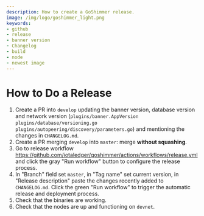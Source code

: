 ```yaml
---
description: How to create a GoShimmer release.  
image: /img/logo/goshimmer_light.png
keywords:
- github
- release
- banner version
- Changelog
- build
- node
- newest image
---
```

# How to Do a Release

1. Create a PR into `develop` updating the banner version, database version and network version (`plugins/banner.AppVersion` `plugins/database/versioning.go` `plugins/autopeering/discovery/parameters.go`) and mentioning the changes in `CHANGELOG.md`.
2. Create a PR merging `develop` into `master`: merge **without squashing**.
3. Go to release workflow https://github.com/iotaledger/goshimmer/actions/workflows/release.yml and click the gray "Run workflow" button to configure the release process.
4. In "Branch" field set `master`, in "Tag name" set current version, in "Release description" paste the changes recently added to `CHANGELOG.md`. Click the green "Run workflow" to trigger the automatic release and deployment process.
5. Check that the binaries are working.
6. Check that the nodes are up and functioning on `devnet`.
